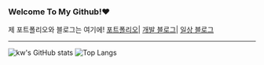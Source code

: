 ### Welcome To My Github!❤️

<!--
**akns27/akns27** is a ✨ _special_ ✨ repository because its `README.md` (this file) appears on your GitHub profile.

Here are some ideas to get you started:

- 🔭 I’m currently working on ...
- 🌱 I’m currently learning ...
- 👯 I’m looking to collaborate on ...
- 🤔 I’m looking for help with ...
- 💬 Ask me about ...
- 📫 How to reach me: ...
- 😄 Pronouns: ...
- ⚡ Fun fact: ...
-->
제 포트폴리오와 블로그는 여기에!
[포트폴리오](https://www.notion.so/Kangwon-Park-52c4be5e07cf4bccbbd06ed5e50b84fd)|
[개발 블로그](https://kangwonpark27.tistory.com/)|
[일상 블로그](https://blog.naver.com/uppersidedreaming)
___
![kw's GitHub stats](https://github-readme-stats.vercel.app/api?username=akns27&show_icons=true&theme=graywhite)
![Top Langs](https://github-readme-stats.vercel.app/api/top-langs/?username=akns27&layout=compact)


